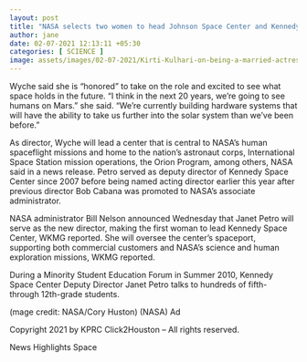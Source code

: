 ```yaml
---
layout: post
title: "NASA selects two women to head Johnson Space Center and Kennedy Space Center for the first time"
author: jane 
date: 02-07-2021 12:13:11 +05:30 
categories: [ SCIENCE ] 
image: assets/images/02-07-2021/Kirti-Kulhari-on-being-a-married-actress.png
---
```

Wyche said she is “honored” to take on the role and excited to see what space holds in the future. “I think in the next 20 years, we’re going to see humans on Mars.” she said. “We’re currently building hardware systems that will have the ability to take us further into the solar system than we’ve been before.”

As director, Wyche will lead a center that is central to NASA’s human spaceflight missions and home to the nation’s astronaut corps, International Space Station mission operations, the Orion Program, among others, NASA said in a news release. Petro served as deputy director of Kennedy Space Center since 2007 before being named acting director earlier this year after previous director Bob Cabana was promoted to NASA’s associate administrator.

NASA administrator Bill Nelson announced Wednesday that Janet Petro will serve as the new director, making the first woman to lead Kennedy Space Center, WKMG reported. She will oversee the center’s spaceport, supporting both commercial customers and NASA’s science and human exploration missions, WKMG reported.

During a Minority Student Education Forum in Summer 2010, Kennedy Space Center Deputy Director Janet Petro talks to hundreds of fifth- through 12th-grade students.

(mage credit: NASA/Cory Huston) (NASA) Ad

Copyright 2021 by KPRC Click2Houston – All rights reserved.

News Highlights Space